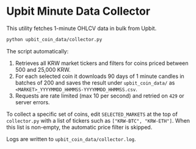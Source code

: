 # Upbit Minute Data Collector

This utility fetches 1-minute OHLCV data in bulk from Upbit.

```bash
python upbit_coin_data/collector.py
```

The script automatically:

1. Retrieves all KRW market tickers and filters for coins priced between
   500 and 25,000 KRW.
2. For each selected coin it downloads 90 days of 1 minute candles in
   batches of 200 and saves the result under `upbit_coin_data/` as
   `<MARKET>_YYYYMMDD_HHMMSS-YYYYMMDD_HHMMSS.csv`.
3. Requests are rate limited (max 10 per second) and retried on `429` or
   server errors.

To collect a specific set of coins, edit `SELECTED_MARKETS` at the top of
`collector.py` with a list of tickers such as `["KRW-BTC", "KRW-ETH"]`. When
this list is non-empty, the automatic price filter is skipped.

Logs are written to `upbit_coin_data/collector.log`.
